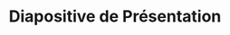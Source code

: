 ---
title: Diapositive de Présentation
type: docs
weight: 20
url: /fr/androidjava/presentation-slide/
---